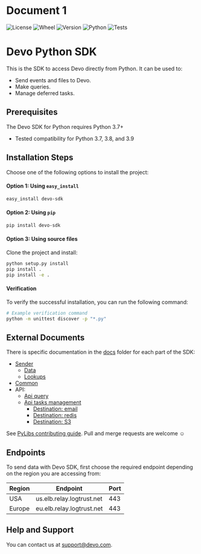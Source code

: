 # Document 1

![License](https://img.shields.io/github/license/DevoInc/python-sdk)
![Wheel](https://img.shields.io/pypi/wheel/devo-sdk)
![Version](https://img.shields.io/pypi/v/devo-sdk)
![Python](https://img.shields.io/pypi/pyversions/devo-sdk)
![Tests](https://github.com/DevoInc/python-sdk/actions/workflows/python-pull-request.yml/badge.svg)

# Devo Python SDK

This is the SDK to access Devo directly from Python. It can be used to:
* Send events and files to Devo.
* Make queries.
* Manage deferred tasks.

## Prerequisites

The Devo SDK for Python requires Python 3.7+
- Tested compatibility for Python 3.7, 3.8, and 3.9

## Installation Steps

Choose one of the following options to install the project:

#### Option 1: Using `easy_install`

```bash
easy_install devo-sdk
```

#### Option 2: Using `pip`

```bash
pip install devo-sdk
```

#### Option 3: Using source files

Clone the project and install:

```bash
python setup.py install
pip install .
pip install -e .
```

#### Verification

To verify the successful installation, you can run the following command:

```bash
# Example verification command
python -m unittest discover -p "*.py"
```

## External Documents

There is specific documentation in the [docs](docs) folder for each part of the SDK:
* [Sender](docs/sender/sender.md)
    * [Data](docs/sender/data.md)
    * [Lookups](docs/sender/lookup.md)
* [Common](docs/common.md)
* API:
    * [Api query](docs/api/api.md)
    * [Api tasks management](docs/api/task.md)
        * [Destination: email](docs/api/destination_email.md)
        * [Destination: redis](docs/api/destination_redis.md)
        * [Destination: S3](docs/api/destination_s3.md)

See [PyLibs contributing guide](CONTRIBUTING.md). Pull and merge requests are welcome ☺

## Endpoints

To send data with Devo SDK, first choose the required endpoint depending on the region you are accessing from:

| Region | Endpoint                  | Port |
|--------|---------------------------|------|
| USA    | us.elb.relay.logtrust.net | 443  |
| Europe | eu.elb.relay.logtrust.net | 443  |

## Help and Support

You can contact us at [support@devo.com](mailto:support@devo.com).

